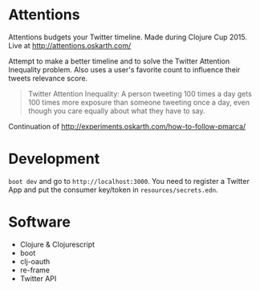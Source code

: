 # Attentions

Attentions budgets your Twitter timeline. Made during Clojure Cup 2015. Live at http://attentions.oskarth.com/

Attempt to make a better timeline and to solve the Twitter Attention Inequality problem. Also uses a user's favorite count to influence their tweets relevance score.

> Twitter Attention Inequality: A person tweeting 100 times a day gets 100 times more exposure than someone tweeting once a day, even though you care equally about what they have to say.

Continuation of http://experiments.oskarth.com/how-to-follow-pmarca/

# Development

`boot dev` and go to ``http://localhost:3000``. You need to register a Twitter App and put the consumer key/token in ``resources/secrets.edn``.

# Software

- Clojure & Clojurescript
- boot
- clj-oauth
- re-frame
- Twitter API
